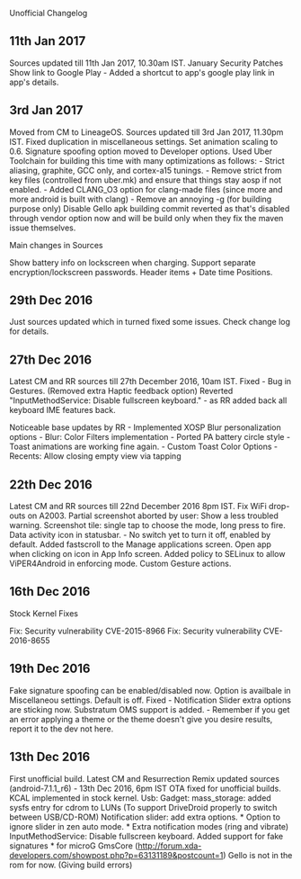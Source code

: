Unofficial Changelog

11th Jan 2017
-------------

Sources updated till 11th Jan 2017, 10.30am IST.
January Security Patches
Show link to Google Play
	- Added a shortcut to app's google play link in app's details.

3rd Jan 2017
------------

Moved from CM to LineageOS.
Sources updated till 3rd Jan 2017, 11.30pm IST.
Fixed duplication in miscellaneous settings.
Set animation scaling to 0.6.
Signature spoofing option moved to Developer options.
Used Uber Toolchain for building this time with many optimizations as follows:
	- Strict aliasing, graphite, GCC only, and cortex-a15 tunings.
	- Remove strict from key files (controlled from uber.mk) and ensure that things stay aosp if not enabled.
	- Added CLANG_O3 option for clang-made files (since more and more android is built with clang)
	- Remove an annoying -g (for building purpose only)
Disable Gello apk building commit reverted as that's disabled through vendor option now and will be build only when they fix the maven issue themselves.

Main changes in Sources

Show battery info on lockscreen when charging.
Support separate encryption/lockscreen passwords.
Header items + Date time Positions.

29th Dec 2016
-------------

Just sources updated which in turned fixed some issues. Check change log for details.

27th Dec 2016
-------------

Latest CM and RR sources till 27th December 2016, 10am IST.
Fixed - Bug in Gestures. (Removed extra Haptic feedback option)
Reverted "InputMethodService: Disable fullscreen keyboard."
	- as RR added back all keyboard IME features back.

Noticeable base updates by RR
	- Implemented XOSP Blur personalization options
	- Blur: Color Filters implementation
	- Ported PA battery circle style
	- Toast animations are working fine again.
	- Custom Toast Color Options
	- Recents: Allow closing empty view via tapping

22th Dec 2016
-------------

Latest CM and RR sources till 22nd December 2016 8pm IST.
Fix WiFi drop-outs on A2003.
Partial screenshot aborted by user: Show a less troubled warning.
Screenshot tile: single tap to choose the mode, long press to fire.
Data activity icon in statusbar.
	- No switch yet to turn it off, enabled by default.
Added fastscroll to the Manage applications screen.
Open app when clicking on icon in App Info screen.
Added policy to SELinux to allow ViPER4Android in enforcing mode.
Custom Gesture actions.

16th Dec 2016
-------------

Stock Kernel Fixes

Fix: Security vulnerability CVE-2015-8966
Fix: Security vulnerability CVE-2016-8655


19th Dec 2016
-------------

Fake signature spoofing can be enabled/disabled now. Option is availbale in Miscellaneou settings. Default is off.
Fixed - Notification Slider extra options are sticking now.
Substratum OMS support is added.
	- Remember if you get an error applying a theme or the theme doesn't give you desire results, report it to the dev not here.

13th Dec 2016
-------------

First unofficial build.
Latest CM and Resurrection Remix updated sources (android-7.1.1_r6) - 13th Dec 2016, 6pm IST
OTA fixed for unofficial builds.
KCAL implemented in stock kernel.
Usb: Gadget: mass_storage: added sysfs entry for cdrom to LUNs (To support DriveDroid properly to switch between USB/CD-ROM)
Notification slider: add extra options.
	* Option to ignore slider in zen auto mode.
	* Extra notification modes (ring and vibrate)
InputMethodService: Disable fullscreen keyboard.
Added support for fake signatures
	* for microG GmsCore (http://forum.xda-developers.com/showpost.php?p=63131189&postcount=1)
Gello is not in the rom for now. (Giving build errors)
